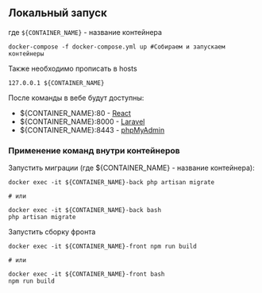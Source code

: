 ## Локальный запуск
где `${CONTAINER_NAME}` - название контейнера
```shell script
docker-compose -f docker-compose.yml up #Собираем и запускаем контейнеры
```
Также необходимо прописать в hosts
```shell script
127.0.0.1 ${CONTAINER_NAME}
```
После команды в вебе будут доступны:
- ${CONTAINER_NAME}:80 - [React](http://localhost:80)
- ${CONTAINER_NAME}:8000 - [Laravel](http://localhost:8000)
- ${CONTAINER_NAME}:8443 - [phpMyAdmin](http://localhost:8443)

### Применение команд внутри контейнеров
Запустить миграции (где ${CONTAINER_NAME} - название контейнера):
```shell script
docker exec -it ${CONTAINER_NAME}-back php artisan migrate

# или

docker exec -it ${CONTAINER_NAME}-back bash
php artisan migrate
```
Запустить сборку фронта
```shell script
docker exec -it ${CONTAINER_NAME}-front npm run build

# или

docker exec -it ${CONTAINER_NAME}-front bash
npm run build
```
